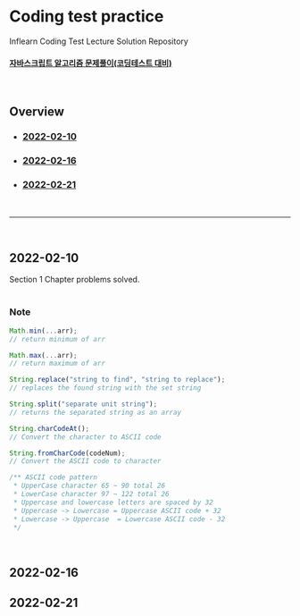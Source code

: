 # Coding test practice

Inflearn Coding Test Lecture Solution Repository<br>

#### [자바스크립트 알고리즘 문제풀이(코딩테스트 대비)](https://www.inflearn.com/course/%EC%9E%90%EB%B0%94%EC%8A%A4%ED%81%AC%EB%A6%BD%ED%8A%B8-%EC%95%8C%EA%B3%A0%EB%A6%AC%EC%A6%98-%EB%AC%B8%EC%A0%9C%ED%92%80%EC%9D%B4/dashboard)

<br>

## Overview

- ### [2022-02-10](#2022-02-10)
- ### [2022-02-16](#2022-02-16)
- ### [2022-02-21](#2022-02-21)

<br>
<hr>
<br>

## 2022-02-10

Section 1 Chapter problems solved.
<br>
<br>

### Note


```js
Math.min(...arr);
// return minimum of arr

Math.max(...arr);
// return maximum of arr

String.replace("string to find", "string to replace");
// replaces the found string with the set string

String.split("separate unit string");
// returns the separated string as an array

String.charCodeAt();
// Convert the character to ASCII code

String.fromCharCode(codeNum);
// Convert the ASCII code to character 

/** ASCII code pattern
 * UpperCase character 65 ~ 90 total 26
 * LowerCase character 97 ~ 122 total 26
 * Uppercase and lowercase letters are spaced by 32
 * Uppercase -> Lowercase = Uppercase ASCII code + 32
 * Lowercase -> Uppercase  = Lowercase ASCII code - 32
 */
```

<br>

## 2022-02-16

## 2022-02-21
